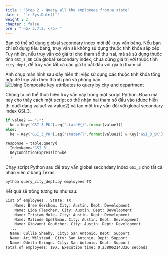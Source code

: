 ```yaml
---
title : "Step 2 - Query all the employees from a state"
date :  "`r Sys.Date()`" 
weight : 2
chapter : false
pre : " <b> 3.7.2. </b> "
---
```


Bạn có thể sử dụng global secondary index mới để truy vấn bảng. Nếu bạn chỉ sử dụng tiểu bang, truy vấn sẽ không sử dụng thuộc tính khóa sắp xếp. Tuy nhiên, nếu truy vấn có giá trị cho tham số thứ hai, mã sẽ sử dụng thuộc tính `GSI_3_SK` của global secondary index, chứa cùng giá trị với thuộc tính `city_dept`, để truy vấn tất cả các giá trị bắt đầu với giá trị tham số.

Ảnh chụp màn hình sau đây hiển thị việc sử dụng các thuộc tính khóa tổng hợp để truy vấn theo thành phố và phòng ban.  
![Using Composite key attributes to query by city and department](/images/3/3.7/2.png)

Chúng ta có thể thực hiện truy vấn này trong một script Python. Đoạn mã này cho thấy cách một script có thể nhận hai tham số đầu vào (được hiển thị dưới dạng value1 và value2) và tạo một truy vấn đối với global secondary index GSI_3.

```py
if value2 == "-":
  ke = Key('GSI_3_PK').eq("state#{}".format(value1))
else:
  ke = Key('GSI_3_PK').eq("state#{}".format(value1)) & Key('GSI_3_SK').begins_with(value2)

response = table.query(
  IndexName='GSI_3',
  KeyConditionExpression=ke
  )
```

Chạy script Python sau để truy vấn global secondary index `GSI_3` cho tất cả nhân viên ở bang Texas.

```bash
python query_city_dept.py employees TX
```

Kết quả sẽ trông tương tự như sau:

```txt
List of employees . State: TX
    Name: Bree Gershom. City: Austin. Dept: Development
    Name: Lida Flescher. City: Austin. Dept: Development
    Name: Tristam Mole. City: Austin. Dept: Development
    Name: Malinde Spellman. City: Austin. Dept: Development
    Name: Giovanni Goutcher. City: Austin. Dept: Development
  ...
  Name: Cullie Sheehy. City: San Antonio. Dept: Support
  Name: Ari Wilstead. City: San Antonio. Dept: Support
  Name: Odella Kringe. City: San Antonio. Dept: Support
Total of employees: 197. Execution time: 0.238062143326 seconds
```